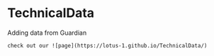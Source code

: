 # TechnicalData
Adding data from Guardian


  

    check out our ![page](https://lotus-1.github.io/TechnicalData/)
